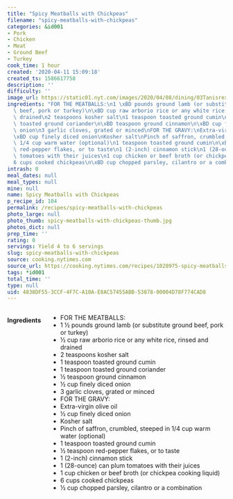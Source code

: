 ```yaml
---
title: "Spicy Meatballs with Chickpeas"
filename: "spicy-meatballs-with-chickpeas"
categories: &id001
- Pork
- Chicken
- Meat
- Ground Beef
- Turkey
cook_time: 1 hour
created: '2020-04-11 15:09:18'
created_ts: 1586617758
description: ''
difficulty: ''
image_url: https://static01.nyt.com/images/2020/04/08/dining/03Tanisrex-meatballs/merlin_171108054_b5f9159b-9d08-4188-88bc-d28d2dcc3ea1-articleLarge.jpg
ingredients: "FOR THE MEATBALLS:\n1 \xBD pounds ground lamb (or substitute ground\
  \ beef, pork or turkey)\n\xBD cup raw arborio rice or any white rice, rinsed and\
  \ drained\n2 teaspoons kosher salt\n1 teaspoon toasted ground cumin\n1 teaspoon\
  \ toasted ground coriander\n\xBD teaspoon ground cinnamon\n\xBD cup finely diced\
  \ onion\n3 garlic cloves, grated or minced\nFOR THE GRAVY:\nExtra-virgin olive oil\n\
  \xBD cup finely diced onion\nKosher salt\nPinch of saffron, crumbled, steeped in\
  \ 1/4 cup warm water (optional)\n1 teaspoon toasted ground cumin\n\xBD teaspoon\
  \ red-pepper flakes, or to taste\n1 (2-inch) cinnamon stick\n1 (28-ounce) can plum\
  \ tomatoes with their juices\n1 cup chicken or beef broth (or chickpea cooking liquid)\n\
  6 cups cooked chickpeas\n\xBD cup chopped parsley, cilantro or a combination"
intrash: 0
meal_dates: null
meal_types: null
mine: null
name: Spicy Meatballs with Chickpeas
p_recipe_id: 104
permalink: /recipes/spicy-meatballs-with-chickpeas
photo_large: null
photo_thumb: spicy-meatballs-with-chickpeas-thumb.jpg
photos_dict: null
prep_time: ''
rating: 0
servings: Yield 4 to 6 servings
slug: spicy-meatballs-with-chickpeas
source: cooking.nytimes.com
source_url: https://cooking.nytimes.com/recipes/1020975-spicy-meatballs-with-chickpeas?campaign_id=58&em_pos=medium&emc=edit_ck_20200411&instance_id=17545&nl=cooking&nl_art=4&ref=headline&regi_id=66130213&segment_id=24805&te=1&user_id=395abe2366af6455c19c9a60f1d308e8
tags: *id001
total_time: ''
type: null
uid: 4838DF55-3CCF-4F7C-A10A-E8AC57455ABB-53878-00004D78F774CAD8
---
```

<div class="large-8 medium-7 columns" id="writeup">	</div><!-- #writeup -->
</div><!-- #row-one -->
<div class="row" id="row-two">	<div class="medium-4 small-5 columns" id="ingredients"><h4>Ingredients</h4><div class="box box-ingredients content"><ul>
<li>FOR THE MEATBALLS:</li>
<li>1 ½ pounds ground lamb (or substitute ground beef, pork or turkey)</li>
<li>½ cup raw arborio rice or any white rice, rinsed and drained</li>
<li>2 teaspoons kosher salt</li>
<li>1 teaspoon toasted ground cumin</li>
<li>1 teaspoon toasted ground coriander</li>
<li>½ teaspoon ground cinnamon</li>
<li>½ cup finely diced onion</li>
<li>3 garlic cloves, grated or minced</li>
<li>FOR THE GRAVY:</li>
<li>Extra-virgin olive oil</li>
<li>½ cup finely diced onion</li>
<li>Kosher salt</li>
<li>Pinch of saffron, crumbled, steeped in 1/4 cup warm water (optional)</li>
<li>1 teaspoon toasted ground cumin</li>
<li>½ teaspoon red-pepper flakes, or to taste</li>
<li>1 (2-inch) cinnamon stick</li>
<li>1 (28-ounce) can plum tomatoes with their juices</li>
<li>1 cup chicken or beef broth (or chickpea cooking liquid)</li>
<li>6 cups cooked chickpeas</li>
<li>½ cup chopped parsley, cilantro or a combination</li>
</ul>
</div>	</div>	<div class="medium-6 small-7 columns" id="directions">	</div>